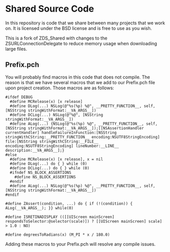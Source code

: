 # Shared Source Code #

In this repository is code that we share between many projects that we work on.  It is licensed under the BSD license and is free to use as you wish. 

This is a fork of ZDS_Shared with changes to the ZSURLConnectionDelegate to reduce memory usage when downloading large files.

## Prefix.pch ##

You will probably find macros in this code that does not compile.  The reason is that we have several macros that we add to our Prefix.pch file upon project creation.  Those macros are as follows:

    #ifdef DEBUG
      #define MCRelease(x) [x release]
      #define DLog(...) NSLog(@"%s(%p) %@", __PRETTY_FUNCTION__, self, [NSString stringWithFormat:__VA_ARGS__])
      #define DCLog(...) NSLog(@"%@", [NSString stringWithFormat:__VA_ARGS__])
      #define ALog(...) {NSLog(@"%s(%p) %@", __PRETTY_FUNCTION__, self, [NSString stringWithFormat:__VA_ARGS__]);[[NSAssertionHandler currentHandler] handleFailureInFunction:[NSString stringWithCString:__PRETTY_FUNCTION__ encoding:NSUTF8StringEncoding] file:[NSString stringWithCString:__FILE__ encoding:NSUTF8StringEncoding] lineNumber:__LINE__ description:__VA_ARGS__];}
    #else
      #define MCRelease(x) [x release], x = nil
      #define DLog(...) do { } while (0)
      #define DCLog(...) do { } while (0)
      #ifndef NS_BLOCK_ASSERTIONS
        #define NS_BLOCK_ASSERTIONS
      #endif
      #define ALog(...) NSLog(@"%s(%p) %@", __PRETTY_FUNCTION__, self, [NSString stringWithFormat:__VA_ARGS__])
    #endif

    #define ZAssert(condition, ...) do { if (!(condition)) { ALog(__VA_ARGS__); }} while(0)

    #define ISRETINADISPLAY (([[UIScreen mainScreen] respondsToSelector:@selector(scale)]) ? [[UIScreen mainScreen] scale] > 1.0 : NO)

    #define degreesToRadians(x) (M_PI * x / 180.0)

Adding these macros to your Prefix.pch will resolve any compile issues.